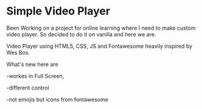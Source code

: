 # Simple Video Player
 Been Working on a project for online learning where I need to make custom video player. So decided to do it on vanilla and here we are.
 
 Video Player using HTML5, CSS, JS and Fontawesome heavily inspired by Wes Bos.
 
 What's new here are
 
 -workes in Full Screen, 
 
 -different control
 
 -not emojis but icons from fontawesome
